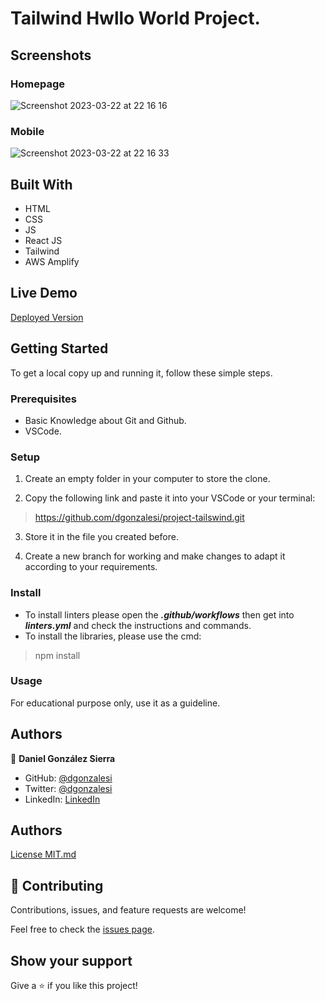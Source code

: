 
# Tailwind Hwllo World Project.

## Screenshots

### Homepage
![Screenshot 2023-03-22 at 22 16 16](https://user-images.githubusercontent.com/62531899/227101821-0b6cc8b4-689b-44e0-870a-5efeff0fced9.png)

### Mobile
![Screenshot 2023-03-22 at 22 16 33](https://user-images.githubusercontent.com/62531899/227101942-a1f7b6e8-19af-4dd3-8750-c598936cd968.png)


## Built With

- HTML
- CSS
- JS
- React JS
- Tailwind
- AWS Amplify

## Live Demo

<a href="https://tailwind.d21g5vqr8mpp0v.amplifyapp.com/">Deployed Version</a>

## Getting Started

To get a local copy up and running it, follow these simple steps.

### Prerequisites

- Basic Knowledge about Git and Github.
- VSCode.

### Setup

1. Create an empty folder in your computer to store the clone.

2. Copy the following link and paste it into your VSCode or your terminal:

> https://github.com/dgonzalesi/project-tailswind.git

3. Store it in the file you created before.

4. Create a new branch for working and make changes to adapt it according to your requirements.

### Install

- To install linters please open the ***.github/workflows*** then get into ***linters.yml*** and check the instructions and commands.
- To install the libraries, please use the cmd: 
> npm install

### Usage

For educational purpose only, use it as a guideline.

## Authors

👤 **Daniel González Sierra**

- GitHub: [@dgonzalesi](https://github.com/dgonzalesi/)
- Twitter: [@dgonzalesi](https://twitter.com/dgonzalesi/)
- LinkedIn: [LinkedIn](https://www.linkedin.com/in/daniel-g-sierra-60472719/)

## Authors
<a href="MIT.md">License MIT.md</a>

## 🤝 Contributing

Contributions, issues, and feature requests are welcome!

Feel free to check the [issues page](../../issues/).

## Show your support

Give a ⭐️ if you like this project!

